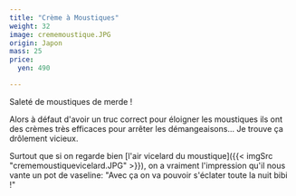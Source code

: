 ```yaml
---
title: "Crème à Moustiques"
weight: 32
image: crememoustique.JPG
origin: Japon
mass: 25
price:
  yen: 490

---
```


Saleté de moustiques de merde ! 

Alors à défaut d'avoir un truc correct pour éloigner les moustiques ils ont des crèmes très efficaces pour arrêter les démangeaisons... Je trouve ça drôlement vicieux. 

Surtout que si on regarde bien [l'air vicelard du moustique]({{< imgSrc "crememoustiquevicelard.JPG" >}}), on a vraiment l'impression qu'il nous vante un pot de vaseline: "Avec ça on va pouvoir s'éclater toute la nuit bibi !"
